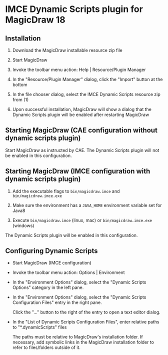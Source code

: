 # IMCE Dynamic Scripts plugin for MagicDraw 18

## Installation

1) Download the MagicDraw installable resource zip file

2) Start MagicDraw

3) Invoke the toolbar menu action: Help | Resource/Plugin Manager

4) In the "Resource/Plugin Manager" dialog, click the "Import" button at the bottom

5) In the file chooser dialog, select the IMCE Dynamic Scripts resource zip from (1)

6) Upon successful installation, MagicDraw will show a dialog that the Dynamic Scripts plugin
   will be enabled after restarting MagicDraw

## Starting MagicDraw (CAE configuration without dynamic scripts plugin)

Start MagicDraw as instructed by CAE.
The Dynamic Scripts plugin will not be enabled in this configuration.

## Starting MagicDraw (IMCE configuration with dynamic scripts plugin)

1) Add the executable flags to `bin/magicdraw.imce` and `bin/magicdraw.imce.exe`

2) Make sure the environment has a `JAVA_HOME` environment variable set for Java8

3) Execute `bin/magicdraw.imce` (linux, mac) or `bin/magicdraw.imce.exe` (windows)

The Dynamic Scripts plugin will be enabled in this configuration.

## Configuring Dynamic Scripts

- Start MagicDraw (IMCE configuration)

- Invoke the toolbar menu action: Options | Environment

- In the "Environment Options" dialog, select the "Dynamic Scripts Options" category in the left pane.

- In the "Environment Options" dialog, select the "Dynamic Scripts Configuration Files" entry in the right pane.

  Click the "..." button to the right of the entry to open a text editor dialog.

- In the "List of Dynamic Scripts Configuration Files", enter relative paths to "*.dynamicScripts" files

  The paths must be relative to MagicDraw's installation folder.
  If necessary, add symbolic links in the MagicDraw installation folder
  to refer to files/folders outside of it.


